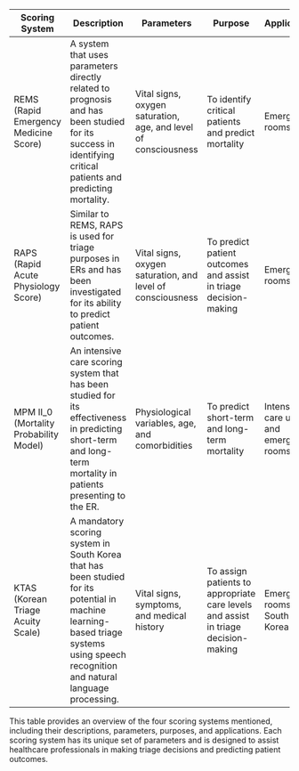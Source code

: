 | Scoring System | Description | Parameters | Purpose | Application |
|----------------|-------------|------------|---------|-------------|
| REMS (Rapid Emergency Medicine Score) | A system that uses parameters directly related to prognosis and has been studied for its success in identifying critical patients and predicting mortality. | Vital signs, oxygen saturation, age, and level of consciousness | To identify critical patients and predict mortality | Emergency rooms |
| RAPS (Rapid Acute Physiology Score) | Similar to REMS, RAPS is used for triage purposes in ERs and has been investigated for its ability to predict patient outcomes. | Vital signs, oxygen saturation, and level of consciousness | To predict patient outcomes and assist in triage decision-making | Emergency rooms |
| MPM II_0 (Mortality Probability Model) | An intensive care scoring system that has been studied for its effectiveness in predicting short-term and long-term mortality in patients presenting to the ER. | Physiological variables, age, and comorbidities | To predict short-term and long-term mortality | Intensive care units and emergency rooms |
| KTAS (Korean Triage Acuity Scale) | A mandatory scoring system in South Korea that has been studied for its potential in machine learning-based triage systems using speech recognition and natural language processing. | Vital signs, symptoms, and medical history | To assign patients to appropriate care levels and assist in triage decision-making | Emergency rooms in South Korea |

This table provides an overview of the four scoring systems mentioned, including their descriptions, parameters, purposes, and applications. Each scoring system has its unique set of parameters and is designed to assist healthcare professionals in making triage decisions and predicting patient outcomes.